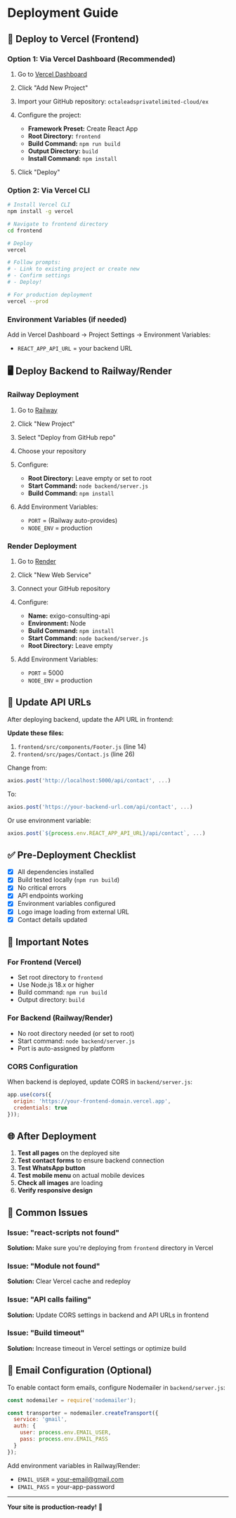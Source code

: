 # Deployment Guide

## 🚀 Deploy to Vercel (Frontend)

### Option 1: Via Vercel Dashboard (Recommended)

1. Go to [Vercel Dashboard](https://vercel.com)
2. Click "Add New Project"
3. Import your GitHub repository: `octaleadsprivatelimited-cloud/ex`
4. Configure the project:
   - **Framework Preset:** Create React App
   - **Root Directory:** `frontend`
   - **Build Command:** `npm run build`
   - **Output Directory:** `build`
   - **Install Command:** `npm install`

5. Click "Deploy"

### Option 2: Via Vercel CLI

```bash
# Install Vercel CLI
npm install -g vercel

# Navigate to frontend directory
cd frontend

# Deploy
vercel

# Follow prompts:
# - Link to existing project or create new
# - Confirm settings
# - Deploy!

# For production deployment
vercel --prod
```

### Environment Variables (if needed)

Add in Vercel Dashboard → Project Settings → Environment Variables:
- `REACT_APP_API_URL` = your backend URL

## 🖥️ Deploy Backend to Railway/Render

### Railway Deployment

1. Go to [Railway](https://railway.app)
2. Click "New Project"
3. Select "Deploy from GitHub repo"
4. Choose your repository
5. Configure:
   - **Root Directory:** Leave empty or set to root
   - **Start Command:** `node backend/server.js`
   - **Build Command:** `npm install`

6. Add Environment Variables:
   - `PORT` = (Railway auto-provides)
   - `NODE_ENV` = production

### Render Deployment

1. Go to [Render](https://render.com)
2. Click "New Web Service"
3. Connect your GitHub repository
4. Configure:
   - **Name:** exigo-consulting-api
   - **Environment:** Node
   - **Build Command:** `npm install`
   - **Start Command:** `node backend/server.js`
   - **Root Directory:** Leave empty

5. Add Environment Variables:
   - `PORT` = 5000
   - `NODE_ENV` = production

## 🔗 Update API URLs

After deploying backend, update the API URL in frontend:

**Update these files:**

1. `frontend/src/components/Footer.js` (line 14)
2. `frontend/src/pages/Contact.js` (line 26)

Change from:
```javascript
axios.post('http://localhost:5000/api/contact', ...)
```

To:
```javascript
axios.post('https://your-backend-url.com/api/contact', ...)
```

Or use environment variable:
```javascript
axios.post(`${process.env.REACT_APP_API_URL}/api/contact`, ...)
```

## ✅ Pre-Deployment Checklist

- [x] All dependencies installed
- [x] Build tested locally (`npm run build`)
- [x] No critical errors
- [x] API endpoints working
- [x] Environment variables configured
- [x] Logo image loading from external URL
- [x] Contact details updated

## 📝 Important Notes

### For Frontend (Vercel)
- Set root directory to `frontend`
- Use Node.js 18.x or higher
- Build command: `npm run build`
- Output directory: `build`

### For Backend (Railway/Render)
- No root directory needed (or set to root)
- Start command: `node backend/server.js`
- Port is auto-assigned by platform

### CORS Configuration

When backend is deployed, update CORS in `backend/server.js`:

```javascript
app.use(cors({
  origin: 'https://your-frontend-domain.vercel.app',
  credentials: true
}));
```

## 🌐 After Deployment

1. **Test all pages** on the deployed site
2. **Test contact forms** to ensure backend connection
3. **Test WhatsApp button**
4. **Test mobile menu** on actual mobile devices
5. **Check all images** are loading
6. **Verify responsive design**

## 🐛 Common Issues

### Issue: "react-scripts not found"
**Solution:** Make sure you're deploying from `frontend` directory in Vercel

### Issue: "Module not found"
**Solution:** Clear Vercel cache and redeploy

### Issue: "API calls failing"
**Solution:** Update CORS settings in backend and API URLs in frontend

### Issue: "Build timeout"
**Solution:** Increase timeout in Vercel settings or optimize build

## 📧 Email Configuration (Optional)

To enable contact form emails, configure Nodemailer in `backend/server.js`:

```javascript
const nodemailer = require('nodemailer');

const transporter = nodemailer.createTransport({
  service: 'gmail',
  auth: {
    user: process.env.EMAIL_USER,
    pass: process.env.EMAIL_PASS
  }
});
```

Add environment variables in Railway/Render:
- `EMAIL_USER` = your-email@gmail.com
- `EMAIL_PASS` = your-app-password

---

**Your site is production-ready!** 🎉

